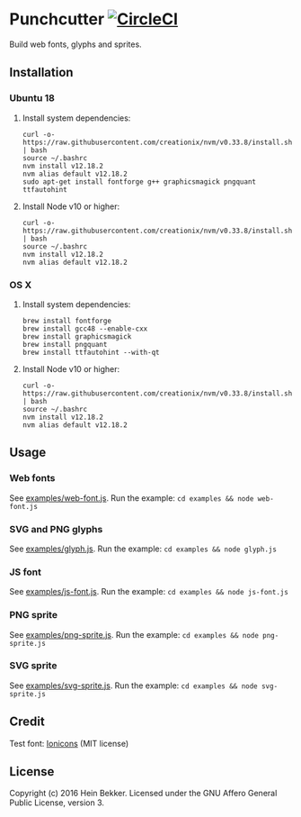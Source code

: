 # Punchcutter [![CircleCI](https://circleci.com/gh/netbek/punchcutter.svg?style=svg)](https://circleci.com/gh/netbek/punchcutter)

Build web fonts, glyphs and sprites.

## Installation

### Ubuntu 18

1. Install system dependencies:

    ```shell
    curl -o- https://raw.githubusercontent.com/creationix/nvm/v0.33.8/install.sh | bash
    source ~/.bashrc
    nvm install v12.18.2
    nvm alias default v12.18.2
    sudo apt-get install fontforge g++ graphicsmagick pngquant ttfautohint
    ```

2. Install Node v10 or higher:

    ```shell
    curl -o- https://raw.githubusercontent.com/creationix/nvm/v0.33.8/install.sh | bash
    source ~/.bashrc
    nvm install v12.18.2
    nvm alias default v12.18.2
    ```

### OS X

1. Install system dependencies:

    ```shell
    brew install fontforge
    brew install gcc48 --enable-cxx
    brew install graphicsmagick
    brew install pngquant
    brew install ttfautohint --with-qt
    ```

2. Install Node v10 or higher:

    ```shell
    curl -o- https://raw.githubusercontent.com/creationix/nvm/v0.33.8/install.sh | bash
    source ~/.bashrc
    nvm install v12.18.2
    nvm alias default v12.18.2
    ```

## Usage

### Web fonts

See [examples/web-font.js](https://github.com/netbek/punchcutter/blob/master/examples/web-font.js). Run the example: `cd examples && node web-font.js`

### SVG and PNG glyphs

See [examples/glyph.js](https://github.com/netbek/punchcutter/blob/master/examples/glyph.js). Run the example: `cd examples && node glyph.js`

### JS font

See [examples/js-font.js](https://github.com/netbek/punchcutter/blob/master/examples/js-font.js). Run the example: `cd examples && node js-font.js`

### PNG sprite

See [examples/png-sprite.js](https://github.com/netbek/punchcutter/blob/master/examples/png-sprite.js). Run the example: `cd examples && node png-sprite.js`

### SVG sprite

See [examples/svg-sprite.js](https://github.com/netbek/punchcutter/blob/master/examples/svg-sprite.js). Run the example: `cd examples && node svg-sprite.js`

## Credit

Test font: [Ionicons](https://github.com/driftyco/ionicons) (MIT license)

## License

Copyright (c) 2016 Hein Bekker. Licensed under the GNU Affero General Public License, version 3.
